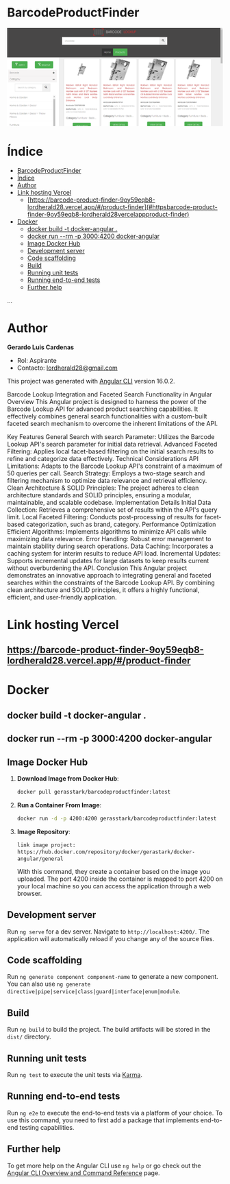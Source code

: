 

# BarcodeProductFinder

![Alt text](LOGO.png)

# Índice

- [BarcodeProductFinder](#barcodeproductfinder)
- [Índice](#índice)
- [Author](#author)
- [Link hosting Vercel](#link-hosting-vercel)
  - [https://barcode-product-finder-9oy59eqb8-lordherald28.vercel.app/#/product-finder](#httpsbarcode-product-finder-9oy59eqb8-lordherald28vercelappproduct-finder)
- [Docker](#docker)
  - [docker build -t docker-angular .](#docker-build--t-docker-angular-)
  - [docker run --rm -p 3000:4200 docker-angular](#docker-run---rm--p-30004200-docker-angular)
  - [Image Docker Hub](#image-docker-hub)
  - [Development server](#development-server)
  - [Code scaffolding](#code-scaffolding)
  - [Build](#build)
  - [Running unit tests](#running-unit-tests)
  - [Running end-to-end tests](#running-end-to-end-tests)
  - [Further help](#further-help)

...

# Author

**Gerardo Luis Cardenas**

- Rol: Aspirante
- Contacto: [lordherald28@gmail.com](mailto:lordherald28@gmail.com)

This project was generated with [Angular CLI](https://github.com/angular/angular-cli) version 16.0.2.

Barcode Lookup Integration and Faceted Search Functionality in Angular
Overview
This Angular project is designed to harness the power of the Barcode Lookup API for advanced product searching capabilities. It effectively combines general search functionalities with a custom-built faceted search mechanism to overcome the inherent limitations of the API.

Key Features
General Search with search Parameter: Utilizes the Barcode Lookup API's search parameter for initial data retrieval.
Advanced Faceted Filtering: Applies local facet-based filtering on the initial search results to refine and categorize data effectively.
Technical Considerations
API Limitations: Adapts to the Barcode Lookup API's constraint of a maximum of 50 queries per call.
Search Strategy: Employs a two-stage search and filtering mechanism to optimize data relevance and retrieval efficiency.
Clean Architecture & SOLID Principles: The project adheres to clean architecture standards and SOLID principles, ensuring a modular, maintainable, and scalable codebase.
Implementation Details
Initial Data Collection: Retrieves a comprehensive set of results within the API's query limit.
Local Faceted Filtering: Conducts post-processing of results for facet-based categorization, such as brand, category.
Performance Optimization
Efficient Algorithms: Implements algorithms to minimize API calls while maximizing data relevance.
Error Handling: Robust error management to maintain stability during search operations.
Data Caching: Incorporates a caching system for interim results to reduce API load.
Incremental Updates: Supports incremental updates for large datasets to keep results current without overburdening the API.
Conclusion
This Angular project demonstrates an innovative approach to integrating general and faceted searches within the constraints of the Barcode Lookup API. By combining clean architecture and SOLID principles, it offers a highly functional, efficient, and user-friendly application.

# Link hosting Vercel

## https://barcode-product-finder-9oy59eqb8-lordherald28.vercel.app/#/product-finder

# Docker

## docker build -t docker-angular .
## docker run --rm -p 3000:4200 docker-angular

## Image Docker Hub

1. **Download Image from Docker Hub**:

   ```bash
   docker pull gerasstark/barcodeproductfinder:latest
   ```

2. **Run a Container From Image**:

   ```bash
   docker run -d -p 4200:4200 gerasstark/barcodeproductfinder:latest
   ```

3. **Image Repository**:
   
    ```
    link image project: https://hub.docker.com/repository/docker/gerastark/docker-angular/general
    ```
    With this command, they create a container based on the image you uploaded. The port 4200 inside 
    the container is mapped to port 4200 on your local machine so you can access the application through a web browser.  

## Development server

Run `ng serve` for a dev server. Navigate to `http://localhost:4200/`. The application will automatically reload if you change any of the source files.

## Code scaffolding

Run `ng generate component component-name` to generate a new component. You can also use `ng generate directive|pipe|service|class|guard|interface|enum|module`.

## Build

Run `ng build` to build the project. The build artifacts will be stored in the `dist/` directory.

## Running unit tests

Run `ng test` to execute the unit tests via [Karma](https://karma-runner.github.io).

## Running end-to-end tests

Run `ng e2e` to execute the end-to-end tests via a platform of your choice. To use this command, you need to first add a package that implements end-to-end testing capabilities.

## Further help

To get more help on the Angular CLI use `ng help` or go check out the [Angular CLI Overview and Command Reference](https://angular.io/cli) page.
